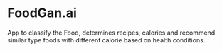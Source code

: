 # FoodGan.ai
App to classify the Food, determines recipes, calories and recommend similar type foods with different calorie based on health conditions.
